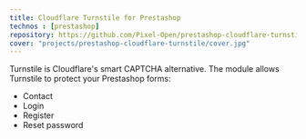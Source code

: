 ```yaml
---
title: Cloudflare Turnstile for Prestashop
technos : [prestashop]
repository: https://github.com/Pixel-Open/prestashop-cloudflare-turnstile
cover: "projects/prestashop-cloudflare-turnstile/cover.jpg"
---
```

Turnstile is Cloudflare's smart CAPTCHA alternative. The module allows Turnstile to protect your Prestashop forms:
- Contact
- Login
- Register
- Reset password
<!-- break -->


